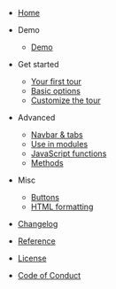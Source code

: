 * [Home](/)
* Demo

  * [Demo](articles/demo.md)
  
* Get started

  * [Your first tour](articles/first-tour.md)
  * [Basic options](articles/basic-options.md)
  * [Customize the tour](articles/customize.md)
  
* Advanced

  * [Navbar & tabs](articles/navbar-tabs.md)
  * [Use in modules](articles/use-modules.md)
  * [JavaScript functions](articles/javascript.md)
  * [Methods](articles/methods.md)
  
* Misc

  * [Buttons](articles/buttons.md)
  * [HTML formatting](articles/html-formatting.md)
  
* [Changelog](NEWS.md)
* [Reference](reference.md)
* [License](LICENSE.md)
* [Code of Conduct](CODE_OF_CONDUCT.md)
